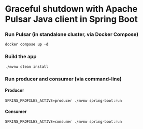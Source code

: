 # Graceful shutdown with Apache Pulsar Java client in Spring Boot

### Run Pulsar (in standalone cluster, via Docker Compose)

```shell
docker compose up -d
```

### Build the app

```shell
./mvnw clean install
```

### Run producer and consumer (via command-line)

#### Producer

```shell
SPRING_PROFILES_ACTIVE=producer ./mvnw spring-boot:run
```

#### Consumer

```shell
SPRING_PROFILES_ACTIVE=consumer ./mvnw spring-boot:run
```
